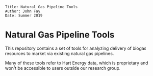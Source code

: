 ``` 
Title: Natural Gas Pipeline Tools
Author: John Fay
Date: Summer 2019
```

# Natural Gas Pipeline Tools

This repository contains a set of tools for analyzing delivery of biogas resources to market via existing natural gas pipelines. 

Many of these tools refer to Hart Energy data, which is proprietary and won't be accessible to users outside our research group. 